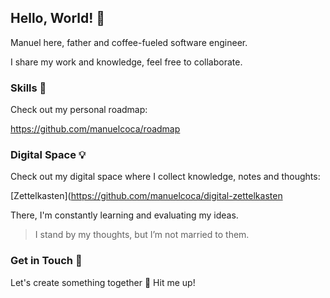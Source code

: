 ## Hello, World! 👋

Manuel here, father and coffee-fueled software engineer.

I share my work and knowledge, feel free to collaborate.

### Skills 🎯
Check out my personal roadmap:

https://github.com/manuelcoca/roadmap

### Digital Space 💡
Check out my digital space where I collect knowledge, notes and thoughts:

[Zettelkasten](https://github.com/manuelcoca/digital-zettelkasten

There, I'm constantly learning and evaluating my ideas.

> I stand by my thoughts, but I’m not married to them.

### Get in Touch 💌
Let's create something together 🌟 Hit me up!
